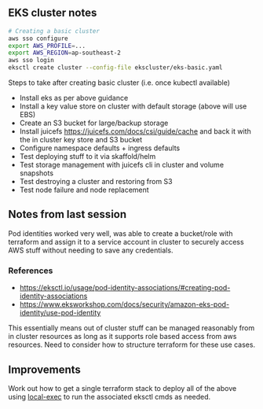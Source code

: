 ## EKS cluster notes

```bash
# Creating a basic cluster
aws sso configure
export AWS_PROFILE=...
export AWS_REGION=ap-southeast-2
aws sso login
eksctl create cluster --config-file ekscluster/eks-basic.yaml 
```
Steps to take after creating basic cluster (i.e. once kubectl available)

- Install eks as per above guidance
- Install a key value store on cluster with default storage (above will use EBS)
- Create an S3 bucket for large/backup storage
- Install juicefs https://juicefs.com/docs/csi/guide/cache and back it with the in cluster key store and S3 bucket
- Configure namespace defaults + ingress defaults
- Test deploying stuff to it via skaffold/helm
- Test storage management with juicefs cli in cluster and volume snapshots
- Test destroying a cluster and restoring from S3
- Test node failure and node replacement

## Notes from last session

Pod identities worked very well, was able to create a bucket/role with terraform and assign it to a service account in cluster to securely access AWS stuff without needing to save any credentials.

### References
- https://eksctl.io/usage/pod-identity-associations/#creating-pod-identity-associations
- https://www.eksworkshop.com/docs/security/amazon-eks-pod-identity/use-pod-identity

This essentially means out of cluster stuff can be managed reasonably from in cluster resources as long as it supports role based access from aws resources. Need to consider how to structure terraform for these use cases.


## Improvements

Work out how to get a single terraform stack to deploy all of the above using [local-exec](https://developer.hashicorp.com/terraform/language/resources/provisioners/local-exec) to run the associated eksctl cmds as needed.